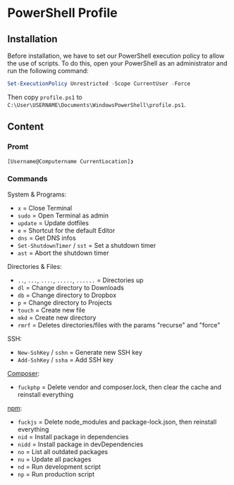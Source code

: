 # PowerShell Profile

## Installation

Before installation, we have to set our PowerShell execution policy to allow the use of scripts.
To do this, open your PowerShell as an administrator and run the following command:

```PowerShell
Set-ExecutionPolicy Unrestricted -Scope CurrentUser -Force
```

Then copy `profile.ps1` to `C:\User\USERNAME\Documents\WindowsPowerShell\profile.ps1`.

## Content

### Promt

```plaintext
[Username@Computername CurrentLocation]❯
```

### Commands

System & Programs:

- `x` = Close Terminal
- `sudo` = Open Terminal as admin
- `update` = Update dotfiles
- `e` = Shortcut for the default Editor
- `dns` = Get DNS infos
- `Set-ShutdownTimer` / `sst` = Set a shutdown timer
- `ast` = Abort the shutdown timer

Directories & Files:

- `..`, `...`, `....`, `.....`, `......` = Directories up
- `dl` = Change directory to Downloads
- `db` = Change directory to Dropbox
- `p` = Change directory to Projects
- `touch` = Create new file
- `mkd` = Create new directory
- `rmrf` = Deletes directories/files with the params "recurse" and "force"

SSH:

- `New-SshKey` / `sshn` = Generate new SSH key
- `Add-SshKey` / `ssha` = Add SSH key

[Composer](https://getcomposer.org/):

- `fuckphp` = Delete vendor and composer.lock, then clear the cache and reinstall everything

[npm](https://www.npmjs.com):

- `fuckjs` = Delete node_modules and package-lock.json, then reinstall everything
- `nid` = Install package in dependencies
- `nidd` = Install package in devDependencies
- `no` = List all outdated packages
- `nu` = Update all packages
- `nd` = Run development script
- `np` = Run production script
